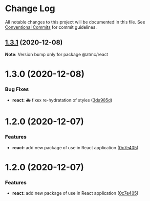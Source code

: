 # Change Log

All notable changes to this project will be documented in this file.
See [Conventional Commits](https://conventionalcommits.org) for commit guidelines.

## [1.3.1](https://github.com/atmc/atmc/compare/@atmc/react@1.3.0...@atmc/react@1.3.1) (2020-12-08)

**Note:** Version bump only for package @atmc/react





# 1.3.0 (2020-12-08)


### Bug Fixes

* **react:** :ambulance: fixex re-hydratation of styles ([3da985d](https://github.com/atmc/atmc/commit/3da985d7836d543f3e5a0d733c589e877ae4b79d))



# 1.2.0 (2020-12-07)


### Features

* **react:** add new package of use in React application ([0c7e405](https://github.com/atmc/atmc/commit/0c7e405a4717245992dd2e11b3a4cb5779ec4f1b))





# 1.2.0 (2020-12-07)


### Features

* **react:** add new package of use in React application ([0c7e405](https://github.com/atmc/atmc/commit/0c7e405a4717245992dd2e11b3a4cb5779ec4f1b))
